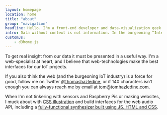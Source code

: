 ```yaml
---
layout: homepage
location: home
title: "about"
group: "navigation"
headline: Hello. I'm a front-end developer and data-visualization geek from Cornwall.
intro: Data without context is not information. In the burgeoning “Internet of Things” industry, we generate a lot of data. The big challenge now is making that data useful.
customJs:
    - d3home.js
---
```


To get real insight from our data it must be presented in a useful way. I'm a web-specialist at heart, and I believe that web-technologies make the best interfaces for our IoT projects.

If you also think the web (and the burgeoning IoT industry) is a force for good, follow me on Twitter [@thomashazledine](//twitter.com/thomashazledine), or if 140 characters isn't enough you can always reach me by email at [tom@tomhazledine.com](mailto:tom@tomhazledine.com).

When I'm not tinkering with sensors and Raspberry Pis or making websites, I muck about with [CSS illustration](http://codepen.io/tomhazledine/pen/IwEDu) and build interfaces for the web audio API, including a [fully-functional synthesizer built using JS, HTML and CSS](http://tomhazledine.com/keyboard/).
